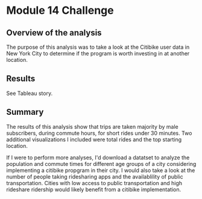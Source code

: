 # Module 14 Challenge

## Overview of the analysis
The purpose of this analysis was to take a look at the Citibike user data in New York City to determine if the program is worth investing in at another location. 

## Results
See Tableau story. 

## Summary
The results of this analysis show that trips are taken majority by male subscribers, during commute hours, for short rides under 30 minutes. Two additional visualizations I included were total rides and the top starting location. 

If I were to perform more analyses, I'd download a datatset to analyze the population and commute times for different age groups of a city considering implementing a citibike propgram in their city. I would also take a look at the number of people taking ridesharing apps and the availablility of public transportation. Cities with low access to public transportation and high rideshare ridership would likely benefit from a citibike implementation.
